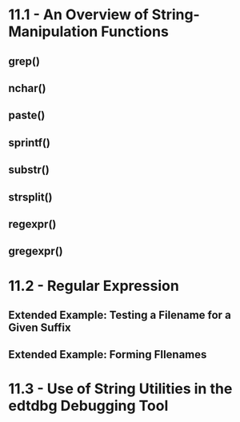 # 11.1 - An Overview of String-Manipulation Functions
## grep()
## nchar()
## paste()
## sprintf()
## substr()
## strsplit()
## regexpr()
## gregexpr()
# 11.2 - Regular Expression
## Extended Example: Testing a Filename for a Given Suffix
## Extended Example: Forming FIlenames

# 11.3 - Use of String Utilities in the edtdbg Debugging Tool
